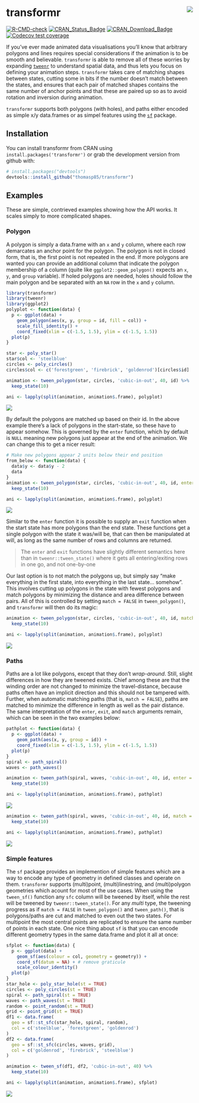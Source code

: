 
<!-- README.md is generated from README.Rmd. Please edit that file -->

# transformr <img src="man/figures/logo.png" align="right"/>

<!-- badges: start -->

[![R-CMD-check](https://github.com/thomasp85/transformr/workflows/R-CMD-check/badge.svg)](https://github.com/thomasp85/transformr/actions)
[![CRAN\_Status\_Badge](https://www.r-pkg.org/badges/version-ago/transformr)](https://cran.r-project.org/package=transformr)
[![CRAN\_Download\_Badge](https://cranlogs.r-pkg.org/badges/grand-total/transformr)](https://cran.r-project.org/package=transformr)
[![Codecov test
coverage](https://codecov.io/gh/thomasp85/transformr/branch/master/graph/badge.svg)](https://codecov.io/gh/thomasp85/transformr?branch=master)
<!-- badges: end -->

If you’ve ever made animated data visualisations you’ll know that
arbitrary polygons and lines requires special considerations if the
animation is to be smooth and believable. `transformr` is able to remove
all of these worries by expanding
[`tweenr`](https://github.com/thomasp85/tweenr) to understand spatial
data, and thus lets you focus on defining your animation steps.
`transformr` takes care of matching shapes between states, cutting some
in bits if the number doesn’t match between the states, and ensures that
each pair of matched shapes contains the same number of anchor points
and that these are paired up so as to avoid rotation and inversion
during animation.

`transformr` supports both polygons (with holes), and paths either
encoded as simple x/y data.frames or as simpel features using the
[`sf`](https://github.com/r-spatial/sf) package.

## Installation

You can install transformr from CRAN using
`install.packages('transformr')` or grab the development version from
github with:

``` r
# install.packages("devtools")
devtools::install_github("thomasp85/transformr")
```

## Examples

These are simple, contrieved examples showing how the API works. It
scales simply to more complicated shapes.

### Polygon

A polygon is simply a data.frame with an `x` and `y` column, where each
row demarcates an anchor point for the polygon. The polygon is not in
closed form, that is, the first point is not repeated in the end. If
more polygons are wanted you can provide an additional column that
indicate the polygon membership of a column (quite like
`ggplot2::geom_polygon()` expects an `x`, `y`, and `group` variable). If
holed polygons are needed, holes should follow the main polygon and be
separated with an `NA` row in the `x` and `y` column.

``` r
library(transformr)
library(tweenr)
library(ggplot2)
polyplot <- function(data) {
  p <- ggplot(data) + 
    geom_polygon(aes(x, y, group = id, fill = col)) +
    scale_fill_identity() +
    coord_fixed(xlim = c(-1.5, 1.5), ylim = c(-1.5, 1.5))
  plot(p)
}

star <- poly_star()
star$col <- 'steelblue'
circles <- poly_circles()
circles$col <- c('forestgreen', 'firebrick', 'goldenrod')[circles$id]

animation <- tween_polygon(star, circles, 'cubic-in-out', 40, id) %>% 
  keep_state(10)

ani <- lapply(split(animation, animation$.frame), polyplot)
```

![](man/figures/README-unnamed-chunk-2.gif)

By default the polygons are matched up based on their id. In the above
example there’s a lack of polygons in the start-state, so these have to
appear somehow. This is governed by the `enter` function, which by
default is `NULL` meaning new polygons just appear at the end of the
animation. We can change this to get a nicer result:

``` r
# Make new polygons appear 2 units below their end position
from_below <- function(data) {
  data$y <- data$y - 2
  data
}
animation <- tween_polygon(star, circles, 'cubic-in-out', 40, id, enter = from_below) %>% 
  keep_state(10)

ani <- lapply(split(animation, animation$.frame), polyplot)
```

![](man/figures/README-unnamed-chunk-3.gif)

Similar to the `enter` function it is possible to supply an `exit`
function when the start state has more polygons than the end state.
These functions get a single polygon with the state it was/will be, that
can then be manipulated at will, as long as the same number of rows and
columns are returned.

> The `enter` and `exit` functions have slightly different semantics
> here than in `tweenr::tween_state()` where it gets all
> entering/exiting rows in one go, and not one-by-one

Our last option is to not match the polygons up, but simply say “make
everything in the first state, into everything in the last state…
somehow”. This involves cutting up polygons in the state with fewest
polygons and match polygons by minimizing the distance and area
difference between pairs. All of this is controlled by setting
`match = FALSE` in `tween_polygon()`, and `transformr` will then do its
magic:

``` r
animation <- tween_polygon(star, circles, 'cubic-in-out', 40, id, match = FALSE) %>% 
  keep_state(10)

ani <- lapply(split(animation, animation$.frame), polyplot)
```

![](man/figures/README-unnamed-chunk-4.gif)

### Paths

Paths are a lot like polygons, except that they don’t *wrap-around*.
Still, slight differences in how they are tweened exists. Chief among
these are that the winding order are not changed to minimize the
travel-distance, because paths often have an implicit direction and this
should not be tampered with. Further, when automatic matching paths
(that is, `match = FALSE`), paths are matched to minimize the difference
in length as well as the pair distance. The same interpretation of the
`enter`, `exit`, and `match` arguments remain, which can be seen in the
two examples below:

``` r
pathplot <- function(data) {
  p <- ggplot(data) + 
    geom_path(aes(x, y, group = id)) +
    coord_fixed(xlim = c(-1.5, 1.5), ylim = c(-1.5, 1.5))
  plot(p)
}
spiral <- path_spiral()
waves <- path_waves()

animation <- tween_path(spiral, waves, 'cubic-in-out', 40, id, enter = from_below) %>% 
  keep_state(10)

ani <- lapply(split(animation, animation$.frame), pathplot)
```

![](man/figures/README-unnamed-chunk-5.gif)

``` r
animation <- tween_path(spiral, waves, 'cubic-in-out', 40, id, match = FALSE) %>% 
  keep_state(10)

ani <- lapply(split(animation, animation$.frame), pathplot)
```

![](man/figures/README-unnamed-chunk-6.gif)

### Simple features

The `sf` package provides an implemention of simple features which are a
way to encode any type of geometry in defined classes and operate on
them. `transformr` supports (multi)point, (multi)linestring, and
(multi)polygon geometries which acount for most of the use cases. When
using the `tween_sf()` function any `sfc` column will be tweened by
itself, while the rest will be tweened by `tweenr::tween_state()`. For
any *multi* type, the tweening progress as if `match = FALSE` in
`tween_polygon()` and `tween_path()`, that is polygons/paths are cut and
matched to even out the two states. For multipoint the most central
points are replicated to ensure the same number of points in each state.
One nice thing about `sf` is that you can encode different geometry
types in the same data.frame and plot it all at once:

``` r
sfplot <- function(data) {
  p <- ggplot(data) + 
    geom_sf(aes(colour = col, geometry = geometry)) + 
    coord_sf(datum = NA) + # remove graticule
    scale_colour_identity()
  plot(p)
}
star_hole <- poly_star_hole(st = TRUE)
circles <- poly_circles(st = TRUE)
spiral <- path_spiral(st = TRUE)
waves <- path_waves(st = TRUE)
random <- point_random(st = TRUE)
grid <- point_grid(st = TRUE)
df1 <- data.frame(
  geo = sf::st_sfc(star_hole, spiral, random),
  col = c('steelblue', 'forestgreen', 'goldenrod')
)
df2 <- data.frame(
  geo = sf::st_sfc(circles, waves, grid),
  col = c('goldenrod', 'firebrick', 'steelblue')
)

animation <- tween_sf(df1, df2, 'cubic-in-out', 40) %>% 
  keep_state(10)

ani <- lapply(split(animation, animation$.frame), sfplot)
```

![](man/figures/README-unnamed-chunk-7.gif)
